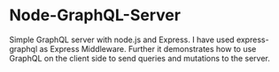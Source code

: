 # Node-GraphQL-Server
Simple GraphQL server with node.js and Express. I have used  express-graphql as Express Middleware. Further it demonstrates how to use GraphQL on the client side to send queries and mutations to the server.
